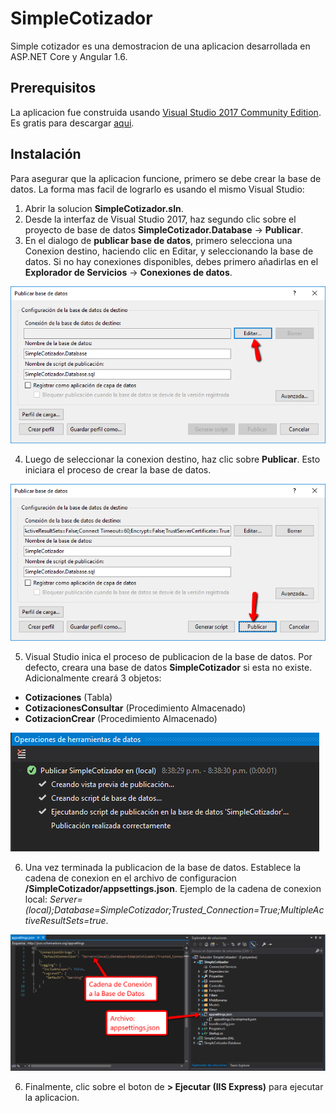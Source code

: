 # SimpleCotizador
Simple cotizador es una demostracion de una aplicacion desarrollada en ASP.NET Core y Angular 1.6.


## Prerequisitos

La aplicacion fue construida usando [Visual Studio 2017 Community Edition](https://www.visualstudio.com/vs/community/). Es gratis para descargar [aqui](https://www.visualstudio.com/vs/community/).

## Instalación

Para asegurar que la aplicacion funcione, primero se debe crear la base de datos. La forma mas facil de lograrlo es usando el mismo Visual Studio:

1. Abrir la solucion **SimpleCotizador.sln**.
2. Desde la interfaz de Visual Studio 2017, haz segundo clic sobre el proyecto de base de datos **SimpleCotizador.Database** -> **Publicar**.
3. En el dialogo de **publicar base de datos**, primero selecciona una Conexion destino, haciendo clic en Editar, y seleccionando la base de datos. Si no hay conexiones disponibles, debes primero añadirlas en el **Explorador de Servicios** -> **Conexiones de datos**.

![alt text](https://raw.githubusercontent.com/marcohern/SimpleCotizador/master/images/publishDb.edit.png "Publicar base de datos . Editar")

4. Luego de seleccionar la conexion destino, haz clic sobre **Publicar**. Esto iniciara el proceso de crear la base de datos.

![alt text](https://raw.githubusercontent.com/marcohern/SimpleCotizador/master/images/publishDb.publish.png "Publicar base de datos . Publicar")

5. Visual Studio inica el proceso de publicacion de la base de datos. Por defecto, creara una base de datos **SimpleCotizador** si esta no existe. Adicionalmente creará 3 objetos:
  - **Cotizaciones** (Tabla)
  - **CotizacionesConsultar** (Procedimiento Almacenado)
  - **CotizacionCrear** (Procedimiento Almacenado)

![alt text](https://raw.githubusercontent.com/marcohern/SimpleCotizador/master/images/publishDb.results.png "Publicar base de datos . Publicar")

6. Una vez terminada la publicacion de la base de datos. Establece la cadena de conexion en el archivo de configuracion **/SimpleCotizador/appsettings.json**. Ejemplo de la cadena de conexion local: *Server=(local);Database=SimpleCotizador;Trusted_Connection=True;MultipleActiveResultSets=true*.

![alt text](https://raw.githubusercontent.com/marcohern/SimpleCotizador/master/images/connString.png "Cadena de Conexion a Base de Datos")

6. Finalmente, clic sobre el boton de **> Ejecutar (IIS Express)** para ejecutar la aplicacion.


